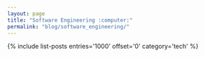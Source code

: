 ```yaml
---
layout: page
title: "Software Engineering :computer:"
permalink: "blog/software_engineering/"
---
```


{% include list-posts entries='1000' offset='0' category='tech' %}

